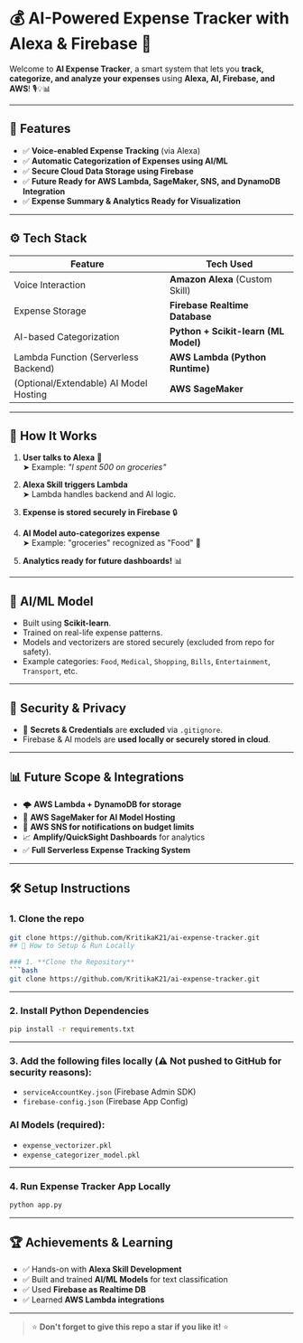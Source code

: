# 💰 AI-Powered Expense Tracker with Alexa & Firebase 🚀

Welcome to **AI Expense Tracker**, a smart system that lets you **track, categorize, and analyze your expenses** using **Alexa, AI, Firebase, and AWS**! 🎙️💡📊

---

## 📌 Features

- ✅ **Voice-enabled Expense Tracking** (via Alexa)
- ✅ **Automatic Categorization of Expenses using AI/ML**
- ✅ **Secure Cloud Data Storage using Firebase**
- ✅ **Future Ready for AWS Lambda, SageMaker, SNS, and DynamoDB Integration**
- ✅ **Expense Summary & Analytics Ready for Visualization**

---

## ⚙️ Tech Stack

| Feature                                | Tech Used                            |
|---------------------------------------|-------------------------------------|
| Voice Interaction                      | **Amazon Alexa** (Custom Skill)     |
| Expense Storage                        | **Firebase Realtime Database**      |
| AI-based Categorization                | **Python + Scikit-learn (ML Model)** |
| Lambda Function (Serverless Backend)   | **AWS Lambda (Python Runtime)**     |
| (Optional/Extendable) AI Model Hosting | **AWS SageMaker**                   |

---

## 🚀 How It Works

1. **User talks to Alexa** 📢  
   ➤ Example: _"I spent 500 on groceries"_  

2. **Alexa Skill triggers Lambda**  
   ➤ Lambda handles backend and AI logic.  

3. **Expense is stored securely in Firebase** 🔒  

4. **AI Model auto-categorizes expense**  
   ➤ Example: "groceries" recognized as "Food" 🍕  

5. **Analytics ready for future dashboards!** 📊  

---

## 🧠 AI/ML Model
- Built using **Scikit-learn**.
- Trained on real-life expense patterns.
- Models and vectorizers are stored securely (excluded from repo for safety).
- Example categories: `Food`, `Medical`, `Shopping`, `Bills`, `Entertainment`, `Transport`, etc.

---

## 🔐 Security & Privacy
- 🚫 **Secrets & Credentials** are **excluded** via `.gitignore`.
- Firebase & AI models are **used locally or securely stored in cloud**.

---

## 📊 Future Scope & Integrations
- 🌩️ **AWS Lambda + DynamoDB for storage**
- 🧠 **AWS SageMaker for AI Model Hosting**
- 🔔 **AWS SNS for notifications on budget limits**
- 📈 **Amplify/QuickSight Dashboards** for analytics
- ✅ **Full Serverless Expense Tracking System**

---

## 🛠️ Setup Instructions

### 1. Clone the repo

```bash
git clone https://github.com/KritikaK21/ai-expense-tracker.git
## 🚀 How to Setup & Run Locally

### 1. **Clone the Repository**
```bash
git clone https://github.com/KritikaK21/ai-expense-tracker.git
```

---

### 2. **Install Python Dependencies**
```bash
pip install -r requirements.txt
```

---

### 3. **Add the following files locally** (⚠️ Not pushed to GitHub for security reasons):
- `serviceAccountKey.json` (Firebase Admin SDK)
- `firebase-config.json` (Firebase App Config)

### AI Models (required):
- `expense_vectorizer.pkl`
- `expense_categorizer_model.pkl`

---

### 4. **Run Expense Tracker App Locally**
```bash
python app.py
```

---

## 🏆 Achievements & Learning

- ✅ Hands-on with **Alexa Skill Development**
- ✅ Built and trained **AI/ML Models** for text classification
- ✅ Used **Firebase as Realtime DB**
- ✅ Learned **AWS Lambda integrations**

---

> ⭐ **Don't forget to give this repo a star if you like it!** ⭐






